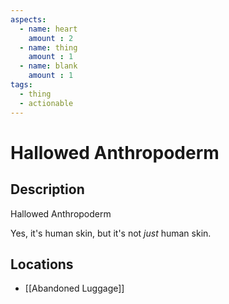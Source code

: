 ```yaml
---
aspects: 
  - name: heart
    amount : 2
  - name: thing
    amount : 1
  - name: blank
    amount : 1
tags:
  - thing
  - actionable
---
```


# Hallowed Anthropoderm

## Description
Hallowed Anthropoderm

Yes, it's human skin, but it's not <i>just</i> human skin.
## Locations
- [[Abandoned Luggage]]